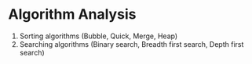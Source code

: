 # Algorithm Analysis

1. Sorting algorithms (Bubble, Quick, Merge, Heap)
2. Searching algorithms (Binary search, Breadth first search, Depth first search)

